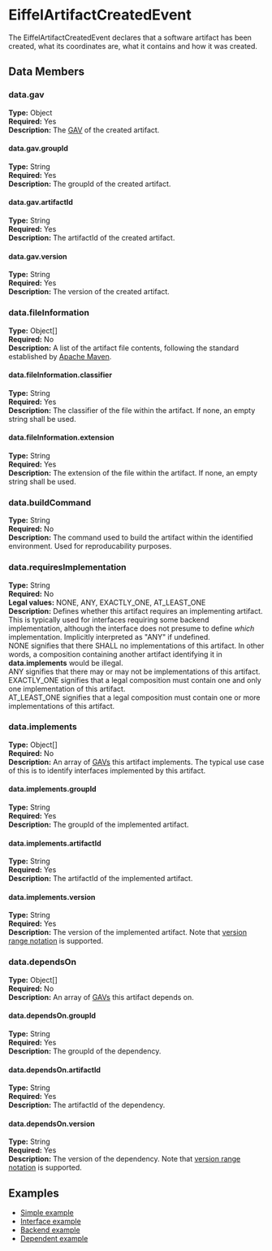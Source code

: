 # EiffelArtifactCreatedEvent
The EiffelArtifactCreatedEvent declares that a software artifact has been created, what its coordinates are, what it contains and how it was created.

## Data Members
### data.gav
__Type:__ Object  
__Required:__ Yes  
__Description:__ The [GAV](https://maven.apache.org/guides/mini/guide-naming-conventions.html) of the created artifact.

#### data.gav.groupId
__Type:__ String  
__Required:__ Yes  
__Description:__ The groupId of the created artifact.

#### data.gav.artifactId
__Type:__ String  
__Required:__ Yes  
__Description:__ The artifactId of the created artifact.

#### data.gav.version
__Type:__ String  
__Required:__ Yes  
__Description:__ The version of the created artifact.

### data.fileInformation
__Type:__ Object[]  
__Required:__ No  
__Description:__ A list of the artifact file contents, following the standard established by [Apache Maven](https://maven.apache.org/pom.html).

#### data.fileInformation.classifier
__Type:__ String  
__Required:__ Yes  
__Description:__ The classifier of the file within the artifact. If none, an empty string shall be used.

#### data.fileInformation.extension
__Type:__ String  
__Required:__ Yes  
__Description:__ The extension of the file within the artifact. If none, an empty string shall be used.

### data.buildCommand
__Type:__ String  
__Required:__ No  
__Description:__ The command used to build the artifact within the identified environment. Used for reproducability purposes.

### data.requiresImplementation
__Type:__ String  
__Required:__ No  
__Legal values:__ NONE, ANY, EXACTLY_ONE, AT_LEAST_ONE  
__Description:__ Defines whether this artifact requires an implementing artifact. This is typically used for interfaces requiring some backend implementation, although the interface does not presume to define _which_ implementation. Implicitly interpreted as "ANY" if undefined.  
NONE signifies that there SHALL no implementations of this artifact. In other words, a composition containing another artifact identifying it in __data.implements__ would be illegal.  
ANY signifies that there may or may not be implementations of this artifact.  
EXACTLY_ONE signifies that a legal composition must contain one and only one implementation of this artifact.  
AT_LEAST_ONE signifies that a legal composition must contain one or more implementations of this artifact.

### data.implements
__Type:__ Object[]  
__Required:__ No  
__Description:__ An array of [GAVs](https://maven.apache.org/guides/mini/guide-naming-conventions.html) this artifact implements. The typical use case of this is to identify interfaces implemented by this artifact.

#### data.implements.groupId
__Type:__ String  
__Required:__ Yes  
__Description:__ The groupId of the implemented artifact.

#### data.implements.artifactId
__Type:__ String  
__Required:__ Yes  
__Description:__ The artifactId of the implemented artifact.

#### data.implements.version
__Type:__ String  
__Required:__ Yes  
__Description:__ The version of the implemented artifact. Note that [version range notation](https://docs.oracle.com/middleware/1212/core/MAVEN/maven_version.htm#MAVEN402) is supported.

### data.dependsOn
__Type:__ Object[]  
__Required:__ No  
__Description:__ An array of [GAVs](https://maven.apache.org/guides/mini/guide-naming-conventions.html) this artifact depends on.

#### data.dependsOn.groupId
__Type:__ String  
__Required:__ Yes  
__Description:__ The groupId of the dependency.

#### data.dependsOn.artifactId
__Type:__ String  
__Required:__ Yes  
__Description:__ The artifactId of the dependency.

#### data.dependsOn.version
__Type:__ String  
__Required:__ Yes  
__Description:__ The version of the dependency. Note that [version range notation](https://docs.oracle.com/middleware/1212/core/MAVEN/maven_version.htm#MAVEN402) is supported.

## Examples
* [Simple example](../examples/events/EiffelArtifactCreatedEvent/simple.json)
* [Interface example](../examples/events/EiffelArtifactCreatedEvent/interface.json)
* [Backend example](../examples/events/EiffelArtifactCreatedEvent/backend.json)
* [Dependent example](../examples/events/EiffelArtifactCreatedEvent/dependent.json)